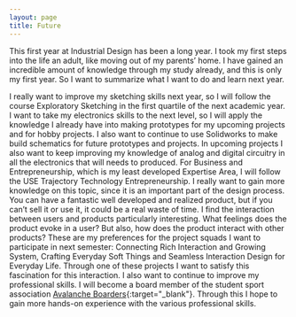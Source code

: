 ```yaml
---
layout: page
title: Future
---
```


This first year at Industrial Design has been a long year. I took my first steps into the life an adult, like moving out of my parents’ home. I have gained an incredible amount of knowledge  through my study already, and this is only my first year. So I want to summarize what I want to do and learn next year.

I really want to improve my sketching skills next year, so I will follow the course Exploratory Sketching in the first quartile of the next academic year.
I want to take my electronics skills to the next level, so I will apply the knowledge I already have into making prototypes for my upcoming projects and for hobby projects. I also want to continue to use Solidworks to make build schematics for future prototypes and projects.
In upcoming projects I also want to keep improving my knowledge of analog and digital circuitry in all the electronics that will needs to produced.
For Business and Entrepreneurship, which is my least developed Expertise Area, I will follow the USE Trajectory Technology Entrepreneurship. I really want to gain more knowledge on this topic, since it is an important part of the design process. You can have a fantastic well developed and realized product, but if you can’t sell it or use it, it could be a real waste of time.
I find the interaction between users and products particularly interesting. What feelings does the product evoke in a user? But also, how does the product interact with other products? These are my preferences for the project squads I want to participate in next semester: Connecting Rich Interaction and Growing System, Crafting Everyday Soft Things and Seamless Interaction Design for Everyday Life. Through one of these projects I want to satisfy this fascination for this interaction.
I also want to continue to improve my professional skills. I will become a board member of the student sport association [Avalanche Boarders](https://avalancheboarders.nl/){:target="_blank"}. Through this I hope to gain more hands-on experience with the various professional skills.
